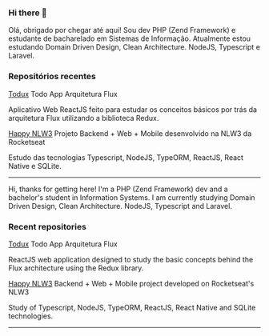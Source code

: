 ### Hi there 👋

Olá, obrigado por chegar até aqui! Sou dev PHP (Zend Framework) e estudante de bacharelado em Sistemas de Informação. Atualmente estou estudando Domain Driven Design, Clean Architecture. NodeJS, Typescript e Laravel.

### Repositórios recentes
[Todux](https://github.com/leandrodaher/Todux)  Todo App Arquitetura Flux

Aplicativo Web ReactJS feito para estudar os conceitos básicos por trás da arquitetura Flux utilizando a biblioteca Redux.

[Happy NLW3](https://github.com/leandrodaher/happy-nlw3) Projeto Backend + Web + Mobile desenvolvido na NLW3 da Rocketseat

Estudo das tecnologias Typescript, NodeJS, TypeORM, ReactJS, React Native e SQLite.

-----------------
Hi, thanks for getting here! I'm a PHP (Zend Framework) dev and a bachelor's student in Information Systems. I am currently studying Domain Driven Design, Clean Architecture. NodeJS, Typescript and Laravel.

### Recent repositories
[Todux](https://github.com/leandrodaher/Todux) Todo App Arquitetura Flux

ReactJS web application designed to study the basic concepts behind the Flux architecture using the Redux library.

[Happy NLW3](https://github.com/leandrodaher/happy-nlw3) Backend + Web + Mobile project developed on Rocketseat's NLW3

Study of Typescript, NodeJS, TypeORM, ReactJS, React Native and SQLite technologies.

-----------------


<!--
**leandrodaher/leandrodaher** is a ✨ _special_ ✨ repository because its `README.md` (this file) appears on your GitHub profile.

Here are some ideas to get you started:

- 🔭 I’m currently working on ...
- 🌱 I’m currently learning ...
- 👯 I’m looking to collaborate on ...
- 🤔 I’m looking for help with ...
- 💬 Ask me about ...
- 📫 How to reach me: ...
- 😄 Pronouns: ...
- ⚡ Fun fact: ...
-->

